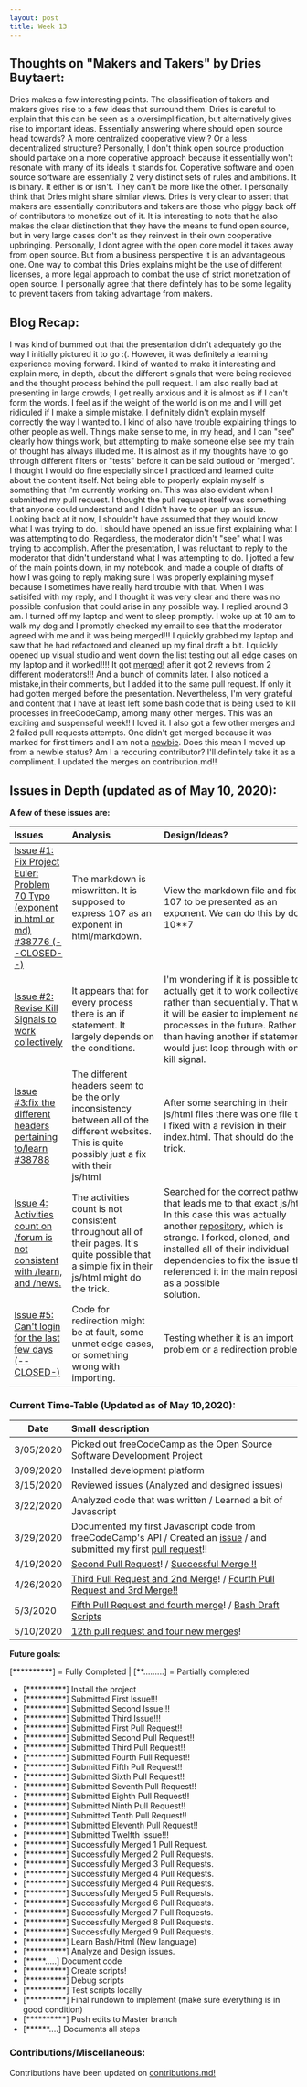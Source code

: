 ```yaml
---
layout: post
title: Week 13
---
```


## Thoughts on "Makers and Takers" by Dries Buytaert:

  Dries makes a few interesting points. The classification of takers and makers gives rise to a few ideas that surround them. Dries is careful to explain that this can be seen as a oversimplification, but alternatively gives rise to important ideas. Essentially answering where should open source head towards? A more centralized cooperative view ? Or a less decentralized structure? Personally, I don't think open source production should partake on a more coperative approach because it essentially won't resonate with many of its ideals it stands for. Coperative software and open source software are essentially 2 very distinct sets of rules and ambitions. It is binary. It either is or isn't. They can't be more like the other. I personally think that Dries might share similar views. Dries is very clear to assert that makers are essentially contributors and takers are those who piggy back off of contributors to monetize out of it. It is interesting to note that he also makes the clear distinction that they have the means to fund open source, but in very large cases don't as they reinvest in their own cooperative upbringing. Personally, I dont agree with the open core model it takes away from open source. But from a business perspective it is an advantageous one. One way to combat this Dries explains might be the use of different licenses, a more legal approach to combat the use of strict monetzation of open source. I personally agree that there defintely has to be some legality to prevent takers from taking advantage from makers.


##  Blog Recap:

I was kind of bummed out that the presentation didn't adequately go the way I initially pictured it to go :(. However, it was definitely a learning experience moving forward. I kind of wanted to make it interesting and explain more, in depth, about the different signals that were being recieved and the thought process behind the pull request. I am also really bad at presenting in large crowds; I get really anxious and it is almost as if I can't form the words. I feel as if the weight of the world is on me and I will get ridiculed if I make a simple mistake. I definitely didn't explain myself correctly the way I wanted to. I kind of also have trouble explaining things to other people as well. Things make sense to me, in my head, and I can "see" clearly how things work, but attempting to make someone else see my train of thought has always illuded me. It is almost as if my thoughts have to go through different filters or "tests" before it can be said outloud or "merged". I thought I would do fine especially since I practiced and learned quite about the content itself. Not being able to properly explain myself is something that i'm currently working on. This was also evident when I submitted my pull request. I thought the pull request itself was something that anyone could understand and I didn't have to open up an issue. Looking back at it now, I shouldn't have assumed that they would know what I was trying to do. I should have opened an issue first explaining what I was attempting to do. Regardless, the moderator didn't "see" what I was trying to accomplish. After the presentation, I was reluctant to reply to the moderator that didn't understand what I was attempting to do. I jotted a few of the main points down, in my notebook, and made a couple of drafts of how I was going to reply making sure I was properly explaining myself because I sometimes have really hard trouble with that. When I was satisifed with my reply, and I thought it was very clear and there was no possible confusion that could arise in any possible way. I replied around 3 am. I turned off my laptop and went to sleep promptly. I woke up at 10 am to walk my dog  and I promptly checked my email to see that the moderator agreed with me and it was being merged!!! I quickly grabbed my laptop and saw that he had refactored and cleaned up my final draft a bit. I quickly opened up visual studio and went down the list testing out all edge cases on my laptop and it worked!!!! It got [merged!](https://github.com/freeCodeCamp/freeCodeCamp/pull/38692) after it got 2 reviews from 2 different moderators!!! And a bunch of commits later. I also noticed a mistake,in their comments, but I added it to the same pull request. If only it had gotten merged before the presentation. Nevertheless, I'm very grateful and content that I have at least left some bash code that is being used to kill processes in freeCodeCamp, among many other merges. This was an exciting and suspenseful week!! I loved it. I also  got a few other merges and 2 failed pull requests attempts. One didn't get merged because it was marked for first timers and I am not a [newbie](https://github.com/freeCodeCamp/freeCodeCamp/pull/38777). Does this mean I moved up from a newbie status? Am I a reccuring contributor? I'll definitely take it as a compliment. I updated the merges on contribution.md!! 


## Issues in Depth (updated as of May 10, 2020):
  
 **A few of these issues are:** 
    
Issues| Analysis | Design/Ideas? |Pathway(s)/Scripts | Documentation 
|:---|:---|:---|:---|:---|
|[Issue #1: Fix Project Euler: Problem 70 Typo (exponent in html or md) #38776 (--CLOSED--) ](https://github.com/freeCodeCamp/freeCodeCamp/issues/38776)| The markdown is miswritten. It is supposed to express 107 as an exponent in html/markdown.|View the markdown file and fix 107 to be presented as an exponent. We can do this by doing 10**7|[curriculum/challenges/english/08-coding-interview-prep/project-euler/problem-70-totient-permutation.english.md](https://github.com/freeCodeCamp/freeCodeCamp/edit/master/curriculum/challenges/english/08-coding-interview-prep/project-euler/problem-70-totient-permutation.english.md) | ---------
|[Issue #2: Revise Kill Signals to work collectively ](https://github.com/freeCodeCamp/freeCodeCamp/pull/38692) | It appears that for every process there is an if statement. It largely depends on the conditions. | I'm wondering if it is possible to actually get it to work collectively rather than sequentially. That way it will be easier to implement new processes in the future. Rather than having another if statement it would just loop through with one kill signal.| [cypress/run-e2e.sh](https://github.com/freeCodeCamp/freeCodeCamp/blob/master/cypress/run-e2e.sh)| [Tests/Drafts](https://docs.google.com/document/d/1ZI6ifMfotCf7ITjDLqz9mmV_IToBb_EMlyC7b3EFOpU/edit?usp=sharing)
|[Issue #3:fix the different headers pertaining to/learn #38788](https://github.com/freeCodeCamp/freeCodeCamp/issues/38788) | The different headers seem to be the only inconsistency between all of the different websites. This is quite possibly just a fix with their js/html&nbsp;&nbsp;&nbsp;&nbsp;&nbsp;&nbsp;&nbsp;&nbsp;&nbsp;&nbsp;&nbsp;&nbsp;&nbsp;&nbsp;&nbsp;&nbsp;&nbsp;&nbsp;&nbsp;&nbsp;&nbsp;&nbsp;|  After some searching in their js/html files there was one file that I fixed with a revision in their index.html. That should do the trick.| [freeCodeCamp/docs/index.html](https://github.com/freeCodeCamp/freeCodeCamp/blob/master/docs/index.html)|---------|
|[Issue 4: Activities count on /forum is not consistent with /learn, and /news.](https://github.com/freeCodeCamp/freeCodeCamp/issues/38794)| The activities count is not consistent throughout all of their pages. It's quite possible that a simple fix in their js/html might do the trick.| Searched for the correct pathway that leads me to that exact js/html. In this case this was actually another [repository](https://github.com/freeCodeCamp/discourse-theme), which is strange. I forked, cloned, and installed all of their individual dependencies to fix the issue then referenced it in the main repository as a possible solution.&nbsp;&nbsp;&nbsp;&nbsp;&nbsp;&nbsp;&nbsp;&nbsp;&nbsp;&nbsp;&nbsp;&nbsp;&nbsp;&nbsp;&nbsp;&nbsp;&nbsp;&nbsp;&nbsp;&nbsp;&nbsp;&nbsp;&nbsp;&nbsp;&nbsp;&nbsp;&nbsp;&nbsp;&nbsp;&nbsp;&nbsp;&nbsp;&nbsp;&nbsp;&nbsp;&nbsp;&nbsp;&nbsp;&nbsp;&nbsp;&nbsp;&nbsp;&nbsp;&nbsp;&nbsp;&nbsp;;| [discourse-theme/common/header.html](https://github.com/freeCodeCamp/discourse-theme/blob/master/common/header.html)|--------|
|[Issue #5: Can't login for the last few days (--CLOSED-)](https://github.com/freeCodeCamp/freeCodeCamp/issues/37457)|Code for redirection might be at fault, some unmet edge cases, or something wrong with importing. | Testing whether it is an import  problem or a redirection problem.| [login.js](https://docs.google.com/document/d/1A5IZmCnEVrGd2PX6qWgL2Ojxrm6OVnexnEa3FMyHR7o/edit?usp=sharing)| [FIRST DOC: Login.js](https://docs.google.com/document/d/1XKSdbVsSYx3Fs9yNN044zCTVxXg6f7X2vn8I5cVQpWc/edit?usp=sharing)|---------|


### Current Time-Table (Updated as of May 10,2020):

 Date| Small description 
|---|:---|
| 3/05/2020 | Picked out freeCodeCamp as the Open Source Software Development Project |
| 3/09/2020 | Installed development platform | 
| 3/15/2020 | Reviewed issues (Analyzed and designed issues)|
| 3/22/2020 | Analyzed code that was written / Learned a bit of Javascript|
| 3/29/2020 | Documented my first Javascript code from freeCodeCamp's API / Created an [issue](https://docs.google.com/document/d/1UbjIgCASSthzxmysu9m4hR-Q59JcBA1MaRfndurNQv0/edit?usp=sharing) / and submitted my first [pull request](https://docs.google.com/document/d/1RNTcNcZDpiveoULB8ejGS8dBnGZYrhF4xpmlaAJ4Nv4/edit?usp=sharing)!!
| 4/19/2020 | [Second Pull Request](https://docs.google.com/document/d/1DMkuIDMBpZO59hH-Ay2qaW1_edywuCTSvxp6zECzHHw/edit?usp=sharing)! / [Successful Merge !!](https://github.com/freeCodeCamp/freeCodeCamp/pull/38561)
| 4/26/2020 | [Third Pull Request and 2nd Merge](https://github.com/freeCodeCamp/freeCodeCamp/pull/38643)! / [Fourth Pull Request and 3rd Merge!!](https://github.com/freeCodeCamp/freeCodeCamp/pull/38642)
| 5/3/2020 | [Fifth Pull Request and fourth merge](https://github.com/freeCodeCamp/freeCodeCamp/commit/b42671ec4154d3a7526ebb700dfb080212f13638)! / [Bash Draft Scripts](https://docs.google.com/document/d/1ZI6ifMfotCf7ITjDLqz9mmV_IToBb_EMlyC7b3EFOpU/edit?usp=sharing)
| 5/10/2020 | [12th pull request and four new merges](https://github.com/hunter-college-ossd-spr-2020/MarceloDamian-weekly/blob/gh-pages/contributions.md)!   
   
   
**Future goals:**

[**********] = Fully Completed           |       [**.........] = Partially completed

- [**********] Install the project 
- [**********] Submitted First Issue!!!
- [**********] Submitted Second Issue!!!
- [**********] Submitted Third Issue!!!
- [**********] Submitted First Pull Request!!
- [**********] Submitted Second Pull Request!!
- [**********] Submitted Third Pull Request!!
- [**********] Submitted Fourth Pull Request!!
- [**********] Submitted Fifth Pull Request!!
- [**********] Submitted Sixth Pull Request!!
- [**********] Submitted Seventh Pull Request!!
- [**********] Submitted Eighth Pull Request!!
- [**********] Submitted Ninth Pull Request!!
- [**********] Submitted Tenth Pull Request!!
- [**********] Submitted Eleventh Pull Request!!
- [**********] Submitted Twelfth Issue!!!
- [**********] Successfully Merged 1 Pull Request.
- [**********] Successfully Merged 2 Pull Requests.
- [**********] Successfully Merged 3 Pull Requests.
- [**********] Successfully Merged 4 Pull Requests.
- [**********] Successfully Merged 4 Pull Requests.
- [**********] Successfully Merged 5 Pull Requests.
- [**********] Successfully Merged 6 Pull Requests.
- [**********] Successfully Merged 7 Pull Requests.
- [**********] Successfully Merged 8 Pull Requests.
- [**********] Successfully Merged 9 Pull Requests.
- [**********] Learn Bash/Html (New language)
- [**********] Analyze and Design issues.
- [*****.....] Document code
- [**********] Create scripts!
- [**********] Debug scripts 
- [**********] Test scripts locally
- [**********] Final rundown to implement (make sure everything is in good condition)
- [**********] Push edits to Master branch 
- [******....] Documents all steps 


### Contributions/Miscellaneous:

Contributions have been updated on [contributions.md!](https://github.com/hunter-college-ossd-spr-2020/MarceloDamian-weekly/blob/gh-pages/contributions.md)







